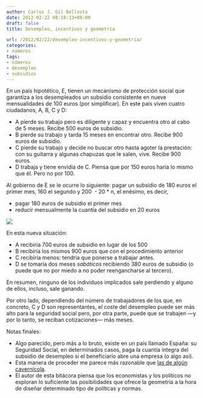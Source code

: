 ```yaml
---
author: Carlos J. Gil Bellosta
date: 2012-02-22 08:18:13+00:00
draft: false
title: Desempleo, incentivos y geometría

url: /2012/02/22/desempleo-incentivos-y-geometria/
categories:
- números
tags:
- números
- desempleo
- subsidios
---
```


En un país hipotético, E, tienen un mecanismo de protección social que garantiza a los desempleados un subsidio consistente en nueve mensualidades de 100 euros (por simplificar). En este país viven cuatro ciudadanos, A, B, C y D:

* A pierde su trabajo pero es diligente y capaz y encuentra otro al cabo de 5 meses. Recibe 500 euros de subsidio.
* B pierde su trabajo y tarda 15 meses en encontrar otro. Recibe 900 euros de subsidio.
* C pierde su trabajo y decide no buscar otro hasta agoter la prestación: con su guitarra y algunas chapuzas que le salen, vive. Recibe 900 euros.
* D trabaja y tiene envidia de C. Piensa que por 150 euros haría lo mismo que él. Pero no por 100.

Al gobierno de E se le ocurre lo siguiente: pagar un subsidio de 180 euros el primer mes, 160 el segundo y 200  - 20 * n, el enésimo, es decir,

* pagar 180 euros de subsidio el primer mes
* reducir mensualmente la cuantía del subsidio en 20 euros

[![](/wp-uploads/2012/02/subsidio_decreciente.png#center)
](/wp-uploads/2012/02/subsidio_decreciente.png#center)

En esta nueva situación:

* A recibiría 700 euros de subsidio en lugar de los 500
* B recibiría los mismos 900 euros que con el procedimiento anterior
* C recibiría menos: tendría que ponerse a trabajar antes.
* D se tomaría dos meses _sabáticos_ recibiendo 380 euros de subsidio (o puede que no por miedo a no poder reengancharse al tercero).

En resumen, ninguno de los individuos implicados sale perdiendo y alguno de ellos, incluso, sale ganando.

Por otro lado, dependiendo del número de trabajadores de los que, en concreto, C y D son representantes, el coste del desempleo puede ser más alto para la seguridad social pero, por otra parte, puede que se trabajen —y por lo tanto, se reciban cotizaciones— más meses.

Notas finales:

* Algo parecido, pero más a lo bruto, existe en un país llamado España: su Seguridad Social, en determinados casos, paga la cuantía íntegra del subsidio de desempleo si el beneficiario abre una empresa (o algo así).
* Esta manera de proceder me parece más razonable que [las de algún cavernícola](http://economia.elpais.com/economia/2012/02/20/actualidad/1329754223_145409.html).
* El autor de esta bitácora piensa que los economistas y los políticos no exploran lo suficiente las posibilidades que ofrece la geometría a la hora de diseñar determinado tipo de políticas y normas.

